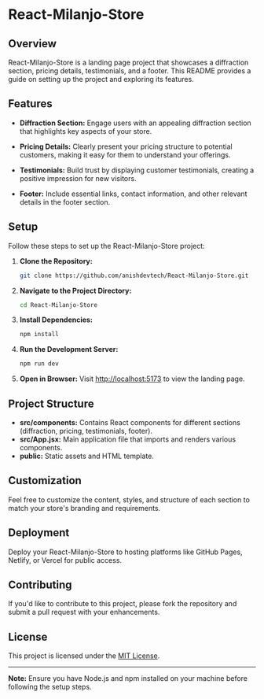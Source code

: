 # React-Milanjo-Store

## Overview

React-Milanjo-Store is a landing page project that showcases a diffraction section, pricing details, testimonials, and a footer. This README provides a guide on setting up the project and exploring its features.

## Features

- **Diffraction Section:** Engage users with an appealing diffraction section that highlights key aspects of your store.

- **Pricing Details:** Clearly present your pricing structure to potential customers, making it easy for them to understand your offerings.

- **Testimonials:** Build trust by displaying customer testimonials, creating a positive impression for new visitors.

- **Footer:** Include essential links, contact information, and other relevant details in the footer section.

## Setup

Follow these steps to set up the React-Milanjo-Store project:

1. **Clone the Repository:**
   ```bash
   git clone https://github.com/anishdevtech/React-Milanjo-Store.git
   ```

2. **Navigate to the Project Directory:**
   ```bash
   cd React-Milanjo-Store
   ```

3. **Install Dependencies:**
   ```bash
   npm install
   ```

4. **Run the Development Server:**
   ```bash
   npm run dev
   ```

5. **Open in Browser:**
   Visit [http://localhost:5173](http://localhost:5173) to view the landing page.

## Project Structure

- **src/components:** Contains React components for different sections (diffraction, pricing, testimonials, footer).
- **src/App.jsx:** Main application file that imports and renders various components.
- **public:** Static assets and HTML template.

## Customization

Feel free to customize the content, styles, and structure of each section to match your store's branding and requirements.

## Deployment

Deploy your React-Milanjo-Store to hosting platforms like GitHub Pages, Netlify, or Vercel for public access.

## Contributing

If you'd like to contribute to this project, please fork the repository and submit a pull request with your enhancements.

## License

This project is licensed under the [MIT License](LICENSE).

---

**Note:** Ensure you have Node.js and npm installed on your machine before following the setup steps.
